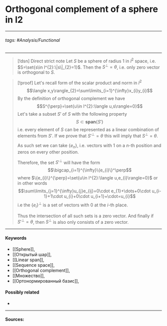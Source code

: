 # Orthogonal complement of a sphere in l2
***
###### tags: #Analysis/Functional 
***
>[!dsn] Direct strict note
>Let $S$ be a sphere of radius $1$ in $l^{2}$ space, i.e. $S=\set{s\in l^{2}:\|s\|_{2}=1}$. Then the $S^{\perp}=\theta$, i.e. only zero vector is orthogonal to $S$.

>[!proof]
>Let's recall form of the scalar product and norm in $l^{2}$
>$$\langle x,y\rangle_{2}=\sum\limits_{i=1}^{\infty}x_{i}y_{i}$$
>By the definition of orthogonal complement we have
>$$S^{\perp}=\set{u\in l^{2}:\langle u,s\rangle=0}$$
>Let's take a subset $S'$ of $S$ with the following property
>$$S\subset\textbf{span}\{S'\}$$
>i.e. every element of $S$ can be represented as a linear combination of elements from $S'$.
>If we prove that $S'^{\perp}=\theta$ this will imply that $S^{\perp}=\theta$.
>
>As such set we can take $\{e_{n}\}$, i.e. vectors with $1$ on a $n$-th position and zeros on every other position. 
>
>Therefore, the set $S'^{\perp}$ will have the form
>$$\bigcap_{i=1}^{\infty}\{e_{i}\}^\perp$$
>where $\{e_{i}\}^{\perp}=\set{u\in l^{2}:\langle u,e_{i}\rangle=0}$ or in other words
>$$\sum\limits_{j=1}^{\infty}u_{j}e_{ij}=0\cdot e_{1}+\dots+0\cdot u_{i-1}+1\cdot u_{i}+0\cdot u_{i+1}+\cdot=u_{i}$$
>i.e the $\{e_{i}\}^{\perp}$ is a set of vectors with $0$ at the $i$-th place.
>
>Thus the intersection of all such sets is a zero vector. And finally if $S'^{\perp}=\theta$, then $S^{\perp}$ is also only consists of a zero vector.

***
#### Keywords
- [[Sphere]],
- [[Открытый шар]],
- [[Linear span]],
- [[Sequence space]],
- [[Orthogonal complement]],
- [[Множество]],
- [[Ортонормированный базис]],
#### Possibly related
- 
***
#### Sources:

